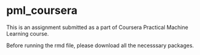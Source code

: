 # pml_coursera
This is an assignment submitted as a part of Coursera Practical Machine Learning course.

Before running the rmd file, please download all the  necesssary packages.
